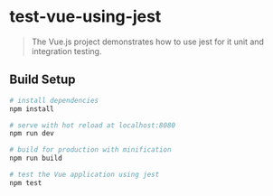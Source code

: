 # test-vue-using-jest

> The Vue.js project demonstrates how to use jest for it unit and integration testing.

## Build Setup

``` bash
# install dependencies
npm install

# serve with hot reload at localhost:8080
npm run dev

# build for production with minification
npm run build

# test the Vue application using jest
npm test
```
